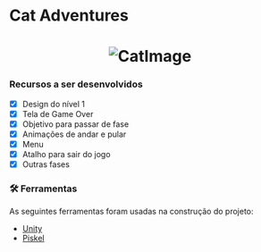 # Cat Adventures

<h1 align="center">
  <img alt="CatImage" title="Cat" src="https://piskel-imgstore-b.appspot.com/img/ae2fff75-7640-11eb-91b2-d10ee6178b3b.gif" />
</h1>


### Recursos a ser desenvolvidos

- [x] Design do nível 1
- [x] Tela de Game Over
- [x] Objetivo para passar de fase
- [x] Animações de andar e pular
- [x] Menu
- [x] Atalho para sair do jogo
- [x] Outras fases

### 🛠 Ferramentas

As seguintes ferramentas foram usadas na construção do projeto:

- [Unity](https://store.unity.com/pt/download)
- [Piskel](https://www.piskelapp.com/)
